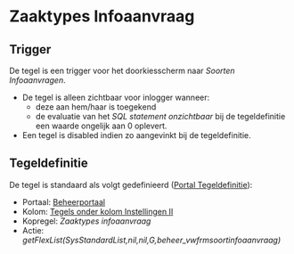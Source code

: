 # Zaaktypes Infoaanvraag

## Trigger

De tegel is een trigger voor het doorkiesscherm naar *Soorten Infoaanvragen*.

* De tegel is alleen zichtbaar voor inlogger wanneer:
  * deze aan hem/haar is toegekend
  * de evaluatie van het *SQL statement onzichtbaar* bij de tegeldefinitie een waarde ongelijk aan 0 oplevert.
* Een tegel is disabled indien zo aangevinkt bij de tegeldefinitie.

## Tegeldefinitie

De tegel is standaard als volgt gedefinieerd ([Portal Tegeldefinitie](/docs/instellen_inrichten/portaldefinitie/portal_tegel.md)):

* Portaal: [Beheerportaal](/docs/probleemoplossing/portalen_en_moduleschermen/beheerportaal.md)
* Kolom: [Tegels onder kolom Instellingen II](/docs/probleemoplossing/portalen_en_moduleschermen/beheerportaal/tegels_onder_kolom_instellingen_ii.md)
* Kopregel: *Zaaktypes infoaanvraag*
* Actie: *getFlexList(SysStandardList,nil,nil,G,beheer_vwfrmsoortinfoaanvraag)*
